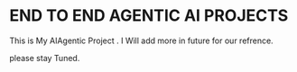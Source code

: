 
# END TO END AGENTIC AI PROJECTS

This is My AIAgentic Project . I Will add more in future for our refrence.

please stay Tuned.
